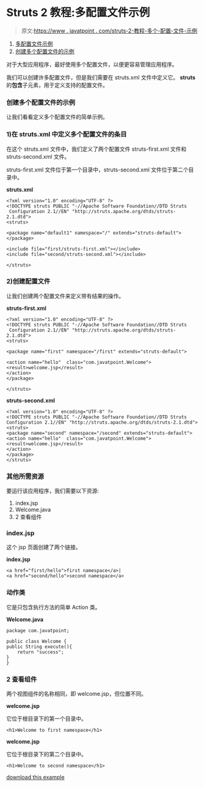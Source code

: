 # Struts 2 教程:多配置文件示例

> 原文:[https://www . javatpoint . com/struts-2-教程-多个-配置-文件-示例](https://www.javatpoint.com/struts-2-tutorial-multiple-configuration-file-example)

1.  [多配置文件示例](#)
2.  [创建多个配置文件的示例](#)

对于大型应用程序，最好使用多个配置文件，以便更容易管理应用程序。

我们可以创建许多配置文件，但是我们需要在 struts.xml 文件中定义它。 **struts** 的**包含**子元素，用于定义支持的配置文件。

### 创建多个配置文件的示例

让我们看看定义多个配置文件的简单示例。

### 1)在 struts.xml 中定义多个配置文件的条目

在这个 struts.xml 文件中，我们定义了两个配置文件 struts-first.xml 文件和 struts-second.xml 文件。

struts-first.xml 文件位于第一个目录中，struts-second.xml 文件位于第二个目录中。

**struts.xml**

```
<?xml version="1.0" encoding="UTF-8" ?>
<!DOCTYPE struts PUBLIC "-//Apache Software Foundation//DTD Struts
 Configuration 2.1//EN" "http://struts.apache.org/dtds/struts-2.1.dtd">
<struts>

<package name="default1" namespace="/" extends="struts-default">
</package>

<include file="first/struts-first.xml"></include>
<include file="second/struts-second.xml"></include>

</struts>    

```

### 2)创建配置文件

让我们创建两个配置文件来定义带有结果的操作。

**struts-first.xml**

```
<?xml version="1.0" encoding="UTF-8" ?>
<!DOCTYPE struts PUBLIC "-//Apache Software Foundation//DTD Struts
 Configuration 2.1//EN" "http://struts.apache.org/dtds/struts-2.1.dtd">
<struts>

<package name="first" namespace="/first" extends="struts-default">

<action name="hello"  class="com.javatpoint.Welcome">
<result>welcome.jsp</result>
</action>
</package>

</struts>

```

**struts-second.xml**

```
<?xml version="1.0" encoding="UTF-8" ?>
<!DOCTYPE struts PUBLIC "-//Apache Software Foundation//DTD Struts 
Configuration 2.1//EN" "http://struts.apache.org/dtds/struts-2.1.dtd">
<struts>
<package name="second" namespace="/second" extends="struts-default">
<action name="hello"  class="com.javatpoint.Welcome">
<result>welcome.jsp</result>
</action>
</package>
</struts>

```

### 其他所需资源

要运行该应用程序，我们需要以下资源:

1.  index.jsp
2.  Welcome.java
3.  2 查看组件

### index.jsp

这个 jsp 页面创建了两个链接。

**index.jsp**

```
<a href="first/hello">first namespace</a>|
<a href="second/hello">second namespace</a>

```

### 动作类

它是只包含执行方法的简单 Action 类。

**Welcome.java**

```
package com.javatpoint;

public class Welcome {
public String execute(){
	return "success";
}
}

```

### 2 查看组件

两个视图组件的名称相同，即 welcome.jsp，但位置不同。

**welcome.jsp**

它位于根目录下的第一个目录中。

```
<h1>Welcome to first namespace</h1>

```

**welcome.jsp**

它位于根目录下的第二个目录中。

```
<h1>Welcome to second namespace</h1>

```

[download this example](https://static.javatpoint.com/src/st/multiconfiguration.zip)